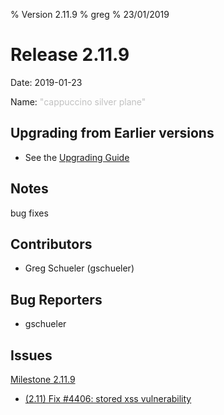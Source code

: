 % Version 2.11.9
% greg
% 23/01/2019

Release 2.11.9
===========

Date: 2019-01-23

Name: <span style="color: silver"><span class="glyphicon glyphicon-plane"></span> "cappuccino silver plane"</span>

## Upgrading from Earlier versions

* See the [Upgrading Guide](http://rundeck.org/docs/upgrading/index.html)

## Notes

bug fixes

## Contributors

* Greg Schueler (gschueler)

## Bug Reporters

* gschueler

## Issues

[Milestone 2.11.9](https://github.com/rundeck/rundeck/milestone/97)

* [(2.11) Fix #4406: stored xss vulnerability](https://github.com/rundeck/rundeck/pull/4409)
